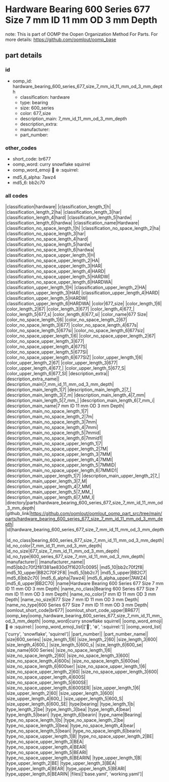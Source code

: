 # Hardware Bearing 600 Series 677 Size 7 mm ID 11 mm OD 3 mm Depth  

note: This is part of OOMP the Oopen Organization Method For Parts. For more details: https://github.com/oomlout/oomp_base

##  part details





### id
* oomp_id: hardware_bearing_600_series_677_size_7_mm_id_11_mm_od_3_mm_depth
  * classification: hardware
  * type: bearing
  * size: 600_series
  * color: 677_size
  * description_main: 7_mm_id_11_mm_od_3_mm_depth
  * description_extra: 
  * manufacturer: 
  * part_number: 

### other_codes
* short_code: br677
* oomp_word: curry snowflake squirrel
* oomp_word_emoji :curry: :snowflake: :squirrel:
* md5_6_alpha: 7awz4
* md5_6: bb2c70

### all codes 
|classification|hardware|
|classification_length_1|h|
|classification_length_2|ha|
|classification_length_3|har|
|classification_length_4|hard|
|classification_length_5|hardw|
|classification_length_6|hardwa|
|classification_name|Hardware|
|classification_no_space_length_1|h|
|classification_no_space_length_2|ha|
|classification_no_space_length_3|har|
|classification_no_space_length_4|hard|
|classification_no_space_length_5|hardw|
|classification_no_space_length_6|hardwa|
|classification_no_space_upper_length_1|H|
|classification_no_space_upper_length_2|HA|
|classification_no_space_upper_length_3|HAR|
|classification_no_space_upper_length_4|HARD|
|classification_no_space_upper_length_5|HARDW|
|classification_no_space_upper_length_6|HARDWA|
|classification_upper_length_1|H|
|classification_upper_length_2|HA|
|classification_upper_length_3|HAR|
|classification_upper_length_4|HARD|
|classification_upper_length_5|HARDW|
|classification_upper_length_6|HARDWA|
|color|677_size|
|color_length_1|6|
|color_length_2|67|
|color_length_3|677|
|color_length_4|677_|
|color_length_5|677_s|
|color_length_6|677_si|
|color_name|677 Size|
|color_no_space_length_1|6|
|color_no_space_length_2|67|
|color_no_space_length_3|677|
|color_no_space_length_4|677s|
|color_no_space_length_5|677si|
|color_no_space_length_6|677siz|
|color_no_space_upper_length_1|6|
|color_no_space_upper_length_2|67|
|color_no_space_upper_length_3|677|
|color_no_space_upper_length_4|677S|
|color_no_space_upper_length_5|677SI|
|color_no_space_upper_length_6|677SIZ|
|color_upper_length_1|6|
|color_upper_length_2|67|
|color_upper_length_3|677|
|color_upper_length_4|677_|
|color_upper_length_5|677_S|
|color_upper_length_6|677_SI|
|description_extra||
|description_extra_name||
|description_main|7_mm_id_11_mm_od_3_mm_depth|
|description_main_length_1|7|
|description_main_length_2|7_|
|description_main_length_3|7_m|
|description_main_length_4|7_mm|
|description_main_length_5|7_mm_|
|description_main_length_6|7_mm_i|
|description_main_name|7 mm ID 11 mm OD 3 mm Depth|
|description_main_no_space_length_1|7|
|description_main_no_space_length_2|7m|
|description_main_no_space_length_3|7mm|
|description_main_no_space_length_4|7mmi|
|description_main_no_space_length_5|7mmid|
|description_main_no_space_length_6|7mmid1|
|description_main_no_space_upper_length_1|7|
|description_main_no_space_upper_length_2|7M|
|description_main_no_space_upper_length_3|7MM|
|description_main_no_space_upper_length_4|7MMI|
|description_main_no_space_upper_length_5|7MMID|
|description_main_no_space_upper_length_6|7MMID1|
|description_main_upper_length_1|7|
|description_main_upper_length_2|7_|
|description_main_upper_length_3|7_M|
|description_main_upper_length_4|7_MM|
|description_main_upper_length_5|7_MM_|
|description_main_upper_length_6|7_MM_I|
|directory|parts/hardware_bearing_600_series_677_size_7_mm_id_11_mm_od_3_mm_depth|
|github_link|https://github.com/oomlout/oomlout_oomp_part_src/tree/main/parts/hardware_bearing_600_series_677_size_7_mm_id_11_mm_od_3_mm_depth|
|id|hardware_bearing_600_series_677_size_7_mm_id_11_mm_od_3_mm_depth|
|id_no_class|bearing_600_series_677_size_7_mm_id_11_mm_od_3_mm_depth|
|id_no_color|7_mm_id_11_mm_od_3_mm_depth|
|id_no_size|677_size_7_mm_id_11_mm_od_3_mm_depth|
|id_no_type|600_series_677_size_7_mm_id_11_mm_od_3_mm_depth|
|manufacturer||
|manufacturer_name||
|md5|bb2c70f2f81381ae830d7f16207c0095|
|md5_10|bb2c70f2f8|
|md5_10_upper|BB2C70F2F8|
|md5_5|bb2c7|
|md5_5_upper|BB2C7|
|md5_6|bb2c70|
|md5_6_alpha|7awz4|
|md5_6_alpha_upper|7AWZ4|
|md5_6_upper|BB2C70|
|name|Hardware Bearing 600 Series 677 Size 7 mm ID 11 mm OD 3 mm Depth|
|name_no_class|Bearing 600 Series 677 Size 7 mm ID 11 mm OD 3 mm Depth|
|name_no_color|7 mm ID 11 mm OD 3 mm Depth|
|name_no_size|677 Size 7 mm ID 11 mm OD 3 mm Depth|
|name_no_type|600 Series 677 Size 7 mm ID 11 mm OD 3 mm Depth|
|oomlout_short_code|br677|
|oomlout_short_code_upper|BR677|
|oomp_key|oomp_hardware_bearing_600_series_677_size_7_mm_id_11_mm_od_3_mm_depth|
|oomp_word|curry snowflake squirrel|
|oomp_word_emoji|:curry: :snowflake: :squirrel:|
|oomp_word_emoji_list|[':curry:', ':snowflake:', ':squirrel:']|
|oomp_word_list|['curry', 'snowflake', 'squirrel']|
|part_number||
|part_number_name||
|size|600_series|
|size_length_1|6|
|size_length_2|60|
|size_length_3|600|
|size_length_4|600_|
|size_length_5|600_s|
|size_length_6|600_se|
|size_name|600 Series|
|size_no_space_length_1|6|
|size_no_space_length_2|60|
|size_no_space_length_3|600|
|size_no_space_length_4|600s|
|size_no_space_length_5|600se|
|size_no_space_length_6|600ser|
|size_no_space_upper_length_1|6|
|size_no_space_upper_length_2|60|
|size_no_space_upper_length_3|600|
|size_no_space_upper_length_4|600S|
|size_no_space_upper_length_5|600SE|
|size_no_space_upper_length_6|600SER|
|size_upper_length_1|6|
|size_upper_length_2|60|
|size_upper_length_3|600|
|size_upper_length_4|600_|
|size_upper_length_5|600_S|
|size_upper_length_6|600_SE|
|type|bearing|
|type_length_1|b|
|type_length_2|be|
|type_length_3|bea|
|type_length_4|bear|
|type_length_5|beari|
|type_length_6|bearin|
|type_name|Bearing|
|type_no_space_length_1|b|
|type_no_space_length_2|be|
|type_no_space_length_3|bea|
|type_no_space_length_4|bear|
|type_no_space_length_5|beari|
|type_no_space_length_6|bearin|
|type_no_space_upper_length_1|B|
|type_no_space_upper_length_2|BE|
|type_no_space_upper_length_3|BEA|
|type_no_space_upper_length_4|BEAR|
|type_no_space_upper_length_5|BEARI|
|type_no_space_upper_length_6|BEARIN|
|type_upper_length_1|B|
|type_upper_length_2|BE|
|type_upper_length_3|BEA|
|type_upper_length_4|BEAR|
|type_upper_length_5|BEARI|
|type_upper_length_6|BEARIN|
|files|['base.yaml', 'working.yaml']|
